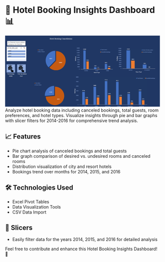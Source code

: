 # 🏨 Hotel Booking Insights Dashboard 📊
![Image Alt Text](https://github.com/Keyrun1227/Hotel-Booking-Insights-Dashboard/blob/main/Visualization%20of%20Hotel%20Bookings.png)
Analyze hotel booking data including canceled bookings, total guests, room preferences, and hotel types. Visualize insights through pie and bar graphs with slicer filters for 2014-2016 for comprehensive trend analysis.

## 📈 Features
- Pie chart analysis of canceled bookings and total guests
- Bar graph comparison of desired vs. undesired rooms and canceled rooms
- Distribution visualization of city and resort hotels
- Bookings trend over months for 2014, 2015, and 2016

## 🛠️ Technologies Used
- Excel Pivot Tables
- Data Visualization Tools
- CSV Data Import

## 📅 Slicers
- Easily filter data for the years 2014, 2015, and 2016 for detailed analysis

Feel free to contribute and enhance this Hotel Booking Insights Dashboard! 🚀
